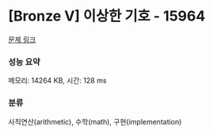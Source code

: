 # [Bronze V] 이상한 기호 - 15964 

[문제 링크](https://www.acmicpc.net/problem/15964) 

### 성능 요약

메모리: 14264 KB, 시간: 128 ms

### 분류

사칙연산(arithmetic), 수학(math), 구현(implementation)

